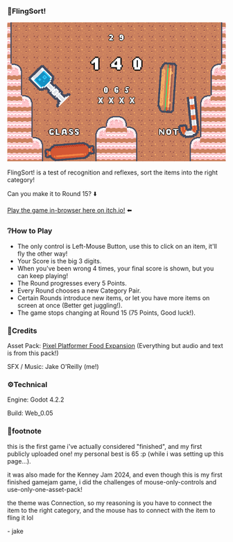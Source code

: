 ### 🏹FlingSort!

![](Documentation\FlingSort_Screenshot.png "Screenshot of FlingSort!")

FlingSort! is a test of recognition and reflexes, sort the items into the right category!

Can you make it to Round 15? ⬇️

[Play the game in-browser here on itch.io!](https://jakeoreilly.itch.io/flingsort) ⬅️

### ❔How to Play
- The only control is Left-Mouse Button, use this to click on an item, it'll fly the other way!
- Your Score is the big 3 digits.
- When you've been wrong 4 times, your final score is shown, but you can keep playing!
- The Round progresses every 5 Points.
- Every Round chooses a new Category Pair.
- Certain Rounds introduce new items,  or let you have more items on screen at once (Better get juggling!).
- The game stops changing at Round 15 (75 Points, Good luck!).

### 📄Credits
Asset Pack: [Pixel Platformer Food Expansion](https://kenney.nl/assets/pixel-platformer-food-expansion) (Everything but audio and text is from this pack!)

SFX / Music: Jake O'Reilly (me!)

### ⚙️Technical
Engine: Godot 4.2.2

Build: Web_0.05

### 📠footnote
this is the first game i've actually considered "finished", and my first publicly uploaded one! my personal best is 65 :p (while i was setting up this page...).

it was also made for the Kenney Jam 2024, and even though this is my first finished gamejam game, i did the challenges of mouse-only-controls and use-only-one-asset-pack!

the theme was Connection, so my reasoning is you have to connect the item to the right category, and the mouse has to connect with the item to fling it lol

\- jake